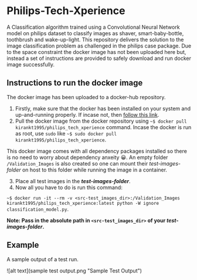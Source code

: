 # Philips-Tech-Xperience
A Classification algorithm trained using a Convolutional Neural Network model on philips dataset to classify images as shaver, smart-baby-bottle, toothbrush and wake-up-light.
This repository delivers the solution to the image classification problem as challenged in the philips case package. Due to the space constraint the docker image has not been uploaded here but, instead a set of instructions are provided to safely download and run docker image successfully.

## Instructions to run the docker image
The docker image has been uploaded to a docker-hub repository.

1. Firstly, make sure that the docker has been installed on your system and up-and-running properly. If incase not, then [follow this link](https://docs.docker.com/install/linux/docker-ce/ubuntu/).
2. Pull the docker image from the docker repository using `~$ docker pull kirankt1995/philips_tech_xperience` command. Incase the docker is run as root, use `sudo` like `~$ sudo docker pull kirankt1995/philips_tech_xperience`.

This docker image comes with all dependency packages installed so there is no need to worry about dependency anxeity :grinning:. An empty folder `/Validation_Images` is also created so one can mount their _test-images-folder_ on host to this folder while running the image in a container.

3. Place all test images in the **_test-images-folder_**. 
4. Now all you have to do is run this command:

`~$ docker run -it --rm -v <src-test_images_dir>:/Validation_Images kirankt1995/philips_tech_xperience:latest python -W ignore classification_model.py`.
 
**Note: Pass in the absolute path in `<src-test_images_dir>` of your _test-images-folder_.**

## Example
A sample output of a test run.

![alt text](sample test output.png "Sample Test Output")
